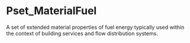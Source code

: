 # Pset_MaterialFuel

A set of extended material properties of fuel energy typically used within the context of building services and flow distribution systems.
